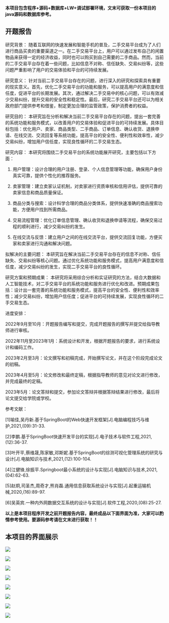****本项目包含程序+源码+数据库+LW+调试部署环境，文末可获取一份本项目的java源码和数据库参考。****

## ******开题报告******

研究背景：
随着互联网的快速发展和智能手机的普及，二手交易平台成为了人们进行商品买卖的重要渠道之一。在二手交易平台上，用户可以通过发布自己的闲置物品来获得一定的经济收益，同时也可以购买到自己需要的二手商品。然而，当前的二手交易平台存在着一些问题，比如信息不对称、信任缺失、交易纠纷等，这些问题严重影响了用户的交易体验和平台的可持续发展。

研究意义：
针对当前二手交易平台存在的问题，进行深入的研究和探索具有重要的现实意义。首先，优化二手交易平台的功能和服务，可以提高用户的满意度和信任度，促进平台的长期发展。其次，通过解决二手交易中的核心问题，可以有效减少交易纠纷，提升交易的安全性和稳定性。最后，研究二手交易平台还可以为相关政府部门提供参考和借鉴，制定更加合理的监管政策，保护消费者的权益。

研究目的：
本研究旨在分析和解决当前二手交易平台存在的问题，提出一套完善的系统功能和服务模式，以改善用户的交易体验和促进平台的可持续发展。具体目标包括：优化用户、卖家、商品类型、二手商品、订单信息、确认收货、退换申请、在线交流、交流回复等系统功能，提高平台的安全性、便利性和效率性，减少交易纠纷，增加用户信任度，实现良性循环的二手交易生态。

研究内容： 本研究将围绕二手交易平台的系统功能展开研究，主要包括以下方面：

  1. 用户管理：设计合理的用户注册、登录、个人信息管理等功能，确保用户身份真实可靠，提供个性化的推荐服务。

  2. 卖家管理：建立卖家认证机制，对卖家进行资质审核和信用评估，提供可靠的卖家信息和商品质量保证。

  3. 商品分类与搜索：设计科学合理的商品分类体系，提供快速准确的商品搜索功能，方便用户找到所需商品。

  4. 交易流程管理：优化订单信息管理、确认收货和退换申请等流程，确保交易过程的顺利进行，减少交易纠纷的发生。

  5. 在线交流与反馈：建立用户之间的在线交流平台，提供交流回复功能，方便买家和卖家进行沟通和解决问题。

拟解决的主要问题：
本研究旨在解决当前二手交易平台存在的信息不对称、信任缺失、交易纠纷等核心问题。通过优化系统功能和服务模式，提高用户满意度和信任度，减少交易纠纷的发生，实现二手交易平台的良性循环。

研究方案和预期成果：
本研究将采用综合分析和实证研究的方法，结合大数据和人工智能技术，对二手交易平台的系统功能和服务进行优化和改进。预期成果包括：设计出一套完善的系统功能和服务模式，提高平台的安全性、便利性和效率性；减少交易纠纷，增加用户信任度；促进平台的可持续发展，实现良性循环的二手交易生态。

进度安排：

2022年9月至10月：开题报告编写和提交，完成开题报告的撰写并提交给指导教师进行审核。

2022年11月至2023年1月：系统设计和开发，根据开题报告的要求，进行系统设计和编码工作。

2023年2月至3月：论文撰写和初稿完成，开始撰写论文，并在这个阶段完成论文的初稿。

2023年4月至5月：论文修改和最终定稿，根据指导教师的意见对论文进行修改，并完成最终的定稿。

2023年5月：论文答辩和提交，参加论文答辩并根据答辩结果进行修改，最后将论文提交给学院或学校。

参考文献：

[1]喻佳,吴丹新.基于SpringBoot的Web快速开发框架[J].电脑编程技巧与维护,2021,(09):31-33.

[2]李鹏.基于SpringBoot快速开发平台的实现[J].电子技术与软件工程,2021,(12):36-37.

[3]叶开平,蔡维晟,陈家敏,邓斯妮.基于SpringBoot的综测可视化管理系统的研究与设计[J].电脑知识与技术,2021,(12):100-104.

[4]江健锋,徐振平.Springboot最小系统的设计与实现[J].电脑知识与技术,2021,(04):62-63.

[5]赵炯,司圣杰,周奇才,熊肖磊.通用信息获取系统设计与实现[J].起重运输机械,2020,(16):89-97.

[6]吴英宾.一种内外网数据交互系统的设计与实现[J].软件工程,2020,(08):25-27.

****以上是本项目程序开发之前开题报告内容，最终成品以下面界面为准，大家可以酌情参考使用。要源码参考请在文末进行获取！！****

## ******本项目的界面展示******

![](./res/4303b8bfdbbe446692b6e088026f63bb.png)

![](./res/ad4dbe1fa6cb430494f86baaf85b0c0d.png)

![](./res/812dab2da2be4c928a524d5a49c8abd1.png)

![](./res/1e56991bded646f1809a554a289e248a.png)

![](./res/482d79c19e14406da3f4f2794d50ed97.png)

![](./res/3c2500b3b35b4be29059876e898553c2.png)

![](./res/d32a58d5ffb54868862a5607e2f15317.png)

![](./res/829c0ecd2d32420db1e7f3cef8780228.png)

